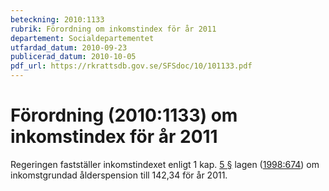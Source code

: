 ```yaml
---
beteckning: 2010:1133
rubrik: Förordning om inkomstindex för år 2011
departement: Socialdepartementet
utfardad_datum: 2010-09-23
publicerad_datum: 2010-10-05
pdf_url: https://rkrattsdb.gov.se/SFSdoc/10/101133.pdf
---
```


# Förordning (2010:1133) om inkomstindex för år 2011

Regeringen fastställer inkomstindexet enligt 1 kap. [5 §](#kap1.5) lagen ([1998:674](https://selex.se/eli/sfs/1998/674)) om inkomstgrundad ålderspension till 142,34 för år 2011.